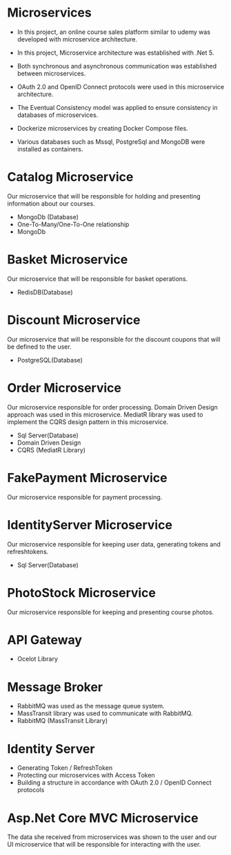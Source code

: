 # Microservices

* In this project, an online course sales platform similar to udemy was developed with microservice architecture.

* In this project, Microservice architecture was established with .Net 5.

* Both synchronous and asynchronous communication was established between microservices.

* OAuth 2.0 and OpenID Connect protocols were used in this microservice architecture.

* The Eventual Consistency model was applied to ensure consistency in databases of microservices.

* Dockerize microservices by creating Docker Compose files.

* Various databases such as Mssql, PostgreSql and MongoDB were installed as containers.

# Catalog Microservice

Our microservice that will be responsible for holding and presenting information about our courses.
* MongoDb (Database)
* One-To-Many/One-To-One relationship
* MongoDb

# Basket Microservice

Our microservice that will be responsible for basket operations.
* RedisDB(Database)

# Discount Microservice

Our microservice that will be responsible for the discount coupons that will be defined to the user.
* PostgreSQL(Database)

# Order Microservice

Our microservice responsible for order processing. Domain Driven Design approach was used in this microservice. MediatR library was used to implement the CQRS design pattern in this microservice.

* Sql Server(Database)
* Domain Driven Design
* CQRS (MediatR Library)

# FakePayment Microservice

Our microservice responsible for payment processing.

# IdentityServer Microservice

Our microservice responsible for keeping user data, generating tokens and refreshtokens.
* Sql Server(Database)

# PhotoStock Microservice

Our microservice responsible for keeping and presenting course photos.

# API Gateway

* Ocelot Library

# Message Broker

* RabbitMQ was used as the message queue system.
* MassTransit library was used to communicate with RabbitMQ.
* RabbitMQ (MassTransit Library)

# Identity Server

* Generating Token / RefreshToken
* Protecting our microservices with Access Token
* Building a structure in accordance with OAuth 2.0 / OpenID Connect protocols

# Asp.Net Core MVC Microservice

The data she received from microservices was shown to the user and our UI microservice that will be responsible for interacting with the user.






